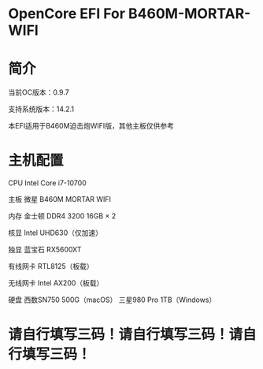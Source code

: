 # OpenCore EFI For B460M-MORTAR-WIFI
# 简介

当前OC版本：0.9.7

支持系统版本：14.2.1

本EFI适用于B460M迫击炮WIFI版，其他主板仅供参考

# 主机配置

CPU	Intel Core i7-10700

主板	微星 B460M MORTAR WIFI

内存	金士顿 DDR4 3200 16GB × 2

核显	Intel UHD630（仅加速）

独显	蓝宝石 RX5600XT

有线网卡	RTL8125（板载）

无线网卡	Intel AX200（板载）

硬盘	西数SN750 500G（macOS） 三星980 Pro 1TB（Windows）

# 请自行填写三码！请自行填写三码！请自行填写三码！
